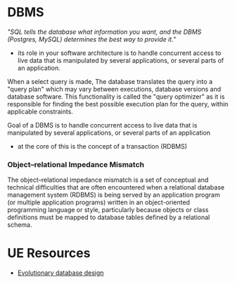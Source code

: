 
# DBMS
*"SQL tells the database what information you want, and the DBMS (Postgres, MySQL) determines the best way to provide it."*
- its role in your software architecture is to handle concurrent access to live data that is manipulated by several applications, or several parts of an application.

When a select query is made, The database translates the query into a "query plan" which may vary between executions, database versions and database software. This functionality is called the "query optimizer" as it is responsible for finding the best possible execution plan for the query, within applicable constraints.

Goal of a DBMS is to handle concurrent access to live data that is manipulated by several applications, or several parts of an application
- at the core of this is the concept of a transaction (RDBMS)

### Object–relational Impedance Mismatch
The object–relational impedance mismatch is a set of conceptual and technical difficulties that are often encountered when a relational database management system (RDBMS) is being served by an application program (or multiple application programs) written in an object-oriented programming language or style, particularly because objects or class definitions must be mapped to database tables defined by a relational schema.


# UE Resources
- [Evolutionary database design](https://martinfowler.com/articles/evodb.html)

